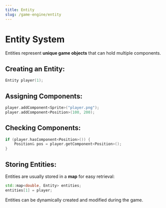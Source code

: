 ```yaml
---
title: Entity
slug: /game-engine/entity
---
```


# Entity System

Entities represent **unique game objects** that can hold multiple components.

## Creating an Entity:

```cpp
Entity player(1);
```

## Assigning Components:

```cpp
player.addComponent<Sprite>("player.png");
player.addComponent<Position>(100, 200);
```

## Checking Components:

```cpp
if (player.hasComponent<Position>()) {
    Position& pos = player.getComponent<Position>();
}
```

## Storing Entities:

Entities are usually stored in a **map** for easy retrieval:

```cpp
std::map<double, Entity> entities;
entities[1] = player;
```

Entities can be dynamically created and modified during the game.
